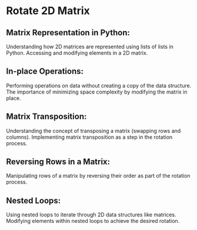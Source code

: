 # Rotate 2D Matrix

## Matrix Representation in Python:

Understanding how 2D matrices are represented using lists of lists in Python.
Accessing and modifying elements in a 2D matrix.

## In-place Operations:

Performing operations on data without creating a copy of the data structure.
The importance of minimizing space complexity by modifying the matrix in place.

## Matrix Transposition:

Understanding the concept of transposing a matrix (swapping rows and columns).
Implementing matrix transposition as a step in the rotation process.

## Reversing Rows in a Matrix:

Manipulating rows of a matrix by reversing their order as part of the rotation process.

## Nested Loops:

Using nested loops to iterate through 2D data structures like matrices.
Modifying elements within nested loops to achieve the desired rotation.
